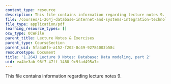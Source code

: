 ```yaml
---
content_type: resource
description: This file contains information regarding lecture notes 9.
file: /courses/1-264j-database-internet-and-systems-integration-technologies-fall-2013/ea4be3ab96f747ff14889c9fad495a7c_MIT1_264JF13_lect_9.pdf
file_type: application/pdf
learning_resource_types: []
ocw_type: OCWFile
parent_title: Lecture Notes & Exercises
parent_type: CourseSection
parent_uid: 5fa4a8fe-a152-f202-8c49-92784003b58c
resourcetype: Document
title: '1.264J Lecture 9 Notes: Database: Data modeling, part 2'
uid: ea4be3ab-96f7-47ff-1488-9c9fad495a7c
---
```

This file contains information regarding lecture notes 9.